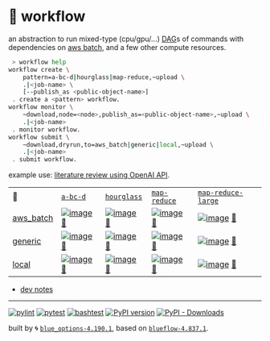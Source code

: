 # 📜 workflow

an abstraction to run mixed-type (cpu/gpu/...) [DAG](https://networkx.org/documentation/stable/reference/classes/digraph.html)s of commands with dependencies on [aws batch](https://aws.amazon.com/batch/), and a few other compute resources.

```bash
 > workflow help
workflow create \
	pattern=a-bc-d|hourglass|map-reduce,~upload \
	.|<job-name> \
	[--publish_as <public-object-name>]
 . create a <pattern> workflow.
workflow monitor \
	~download,node=<node>,publish_as=<public-object-name>,~upload \
	.|<job-name>
 . monitor workflow.
workflow submit \
	~download,dryrun,to=aws_batch|generic|local,~upload \
	.|<job-name>
 . submit workflow.
```

example use: [literature review using OpenAI API](https://github.com/kamangir/openai-commands/tree/main/openai_commands/literature_review).

|   |   |   |   |   |
| --- | --- | --- | --- | --- |
| 📜 | [`a-bc-d`](./patterns/a-bc-d.dot) | [`hourglass`](./patterns/hourglass.dot) | [`map-reduce`](./patterns/map-reduce.dot) | [`map-reduce-large`](./patterns/map-reduce-large.dot) |
| [aws_batch](./runners/aws_batch.py) | [![image](https://kamangir-public.s3.ca-central-1.amazonaws.com/aws_batch-a-bc-d/workflow.gif?raw=true&random=k9r1g2joh2cbikvt)](https://kamangir-public.s3.ca-central-1.amazonaws.com/aws_batch-a-bc-d/workflow.gif?raw=true&random=k9r1g2joh2cbikvt) [🔗](https://kamangir-public.s3.ca-central-1.amazonaws.com/aws_batch-a-bc-d/workflow.gif?raw=true&random=k9r1g2joh2cbikvt) | [![image](https://kamangir-public.s3.ca-central-1.amazonaws.com/aws_batch-hourglass/workflow.gif?raw=true&random=t0kwc53hspwmns0w)](https://kamangir-public.s3.ca-central-1.amazonaws.com/aws_batch-hourglass/workflow.gif?raw=true&random=t0kwc53hspwmns0w) [🔗](https://kamangir-public.s3.ca-central-1.amazonaws.com/aws_batch-hourglass/workflow.gif?raw=true&random=t0kwc53hspwmns0w) | [![image](https://kamangir-public.s3.ca-central-1.amazonaws.com/aws_batch-map-reduce/workflow.gif?raw=true&random=zza499r6rhqjb243)](https://kamangir-public.s3.ca-central-1.amazonaws.com/aws_batch-map-reduce/workflow.gif?raw=true&random=zza499r6rhqjb243) [🔗](https://kamangir-public.s3.ca-central-1.amazonaws.com/aws_batch-map-reduce/workflow.gif?raw=true&random=zza499r6rhqjb243) | [![image](https://kamangir-public.s3.ca-central-1.amazonaws.com/aws_batch-map-reduce-large/workflow.gif?raw=true&random=9t27385yvpltmrjq)](https://kamangir-public.s3.ca-central-1.amazonaws.com/aws_batch-map-reduce-large/workflow.gif?raw=true&random=9t27385yvpltmrjq) [🔗](https://kamangir-public.s3.ca-central-1.amazonaws.com/aws_batch-map-reduce-large/workflow.gif?raw=true&random=9t27385yvpltmrjq) |
| [generic](./runners/generic.py) | [![image](https://kamangir-public.s3.ca-central-1.amazonaws.com/generic-a-bc-d/workflow.gif?raw=true&random=f0j06mh3k6ujzv9s)](https://kamangir-public.s3.ca-central-1.amazonaws.com/generic-a-bc-d/workflow.gif?raw=true&random=f0j06mh3k6ujzv9s) [🔗](https://kamangir-public.s3.ca-central-1.amazonaws.com/generic-a-bc-d/workflow.gif?raw=true&random=f0j06mh3k6ujzv9s) | [![image](https://kamangir-public.s3.ca-central-1.amazonaws.com/generic-hourglass/workflow.gif?raw=true&random=ejpralnfhwjpcpab)](https://kamangir-public.s3.ca-central-1.amazonaws.com/generic-hourglass/workflow.gif?raw=true&random=ejpralnfhwjpcpab) [🔗](https://kamangir-public.s3.ca-central-1.amazonaws.com/generic-hourglass/workflow.gif?raw=true&random=ejpralnfhwjpcpab) | [![image](https://kamangir-public.s3.ca-central-1.amazonaws.com/generic-map-reduce/workflow.gif?raw=true&random=x31zw10zi2tx26h7)](https://kamangir-public.s3.ca-central-1.amazonaws.com/generic-map-reduce/workflow.gif?raw=true&random=x31zw10zi2tx26h7) [🔗](https://kamangir-public.s3.ca-central-1.amazonaws.com/generic-map-reduce/workflow.gif?raw=true&random=x31zw10zi2tx26h7) | [![image](https://kamangir-public.s3.ca-central-1.amazonaws.com/generic-map-reduce-large/workflow.gif?raw=true&random=yg2pdtehl24jt8ki)](https://kamangir-public.s3.ca-central-1.amazonaws.com/generic-map-reduce-large/workflow.gif?raw=true&random=yg2pdtehl24jt8ki) [🔗](https://kamangir-public.s3.ca-central-1.amazonaws.com/generic-map-reduce-large/workflow.gif?raw=true&random=yg2pdtehl24jt8ki) |
| [local](./runners/local.py) | [![image](https://kamangir-public.s3.ca-central-1.amazonaws.com/local-a-bc-d/workflow.gif?raw=true&random=5ze1g4rnb8f6ba9v)](https://kamangir-public.s3.ca-central-1.amazonaws.com/local-a-bc-d/workflow.gif?raw=true&random=5ze1g4rnb8f6ba9v) [🔗](https://kamangir-public.s3.ca-central-1.amazonaws.com/local-a-bc-d/workflow.gif?raw=true&random=5ze1g4rnb8f6ba9v) | [![image](https://kamangir-public.s3.ca-central-1.amazonaws.com/local-hourglass/workflow.gif?raw=true&random=izp3p7qcmo8ysvj8)](https://kamangir-public.s3.ca-central-1.amazonaws.com/local-hourglass/workflow.gif?raw=true&random=izp3p7qcmo8ysvj8) [🔗](https://kamangir-public.s3.ca-central-1.amazonaws.com/local-hourglass/workflow.gif?raw=true&random=izp3p7qcmo8ysvj8) | [![image](https://kamangir-public.s3.ca-central-1.amazonaws.com/local-map-reduce/workflow.gif?raw=true&random=ga0xdwusy16c65df)](https://kamangir-public.s3.ca-central-1.amazonaws.com/local-map-reduce/workflow.gif?raw=true&random=ga0xdwusy16c65df) [🔗](https://kamangir-public.s3.ca-central-1.amazonaws.com/local-map-reduce/workflow.gif?raw=true&random=ga0xdwusy16c65df) | [![image](https://kamangir-public.s3.ca-central-1.amazonaws.com/local-map-reduce-large/workflow.gif?raw=true&random=ei6x2rl1yry06iz7)](https://kamangir-public.s3.ca-central-1.amazonaws.com/local-map-reduce-large/workflow.gif?raw=true&random=ei6x2rl1yry06iz7) [🔗](https://kamangir-public.s3.ca-central-1.amazonaws.com/local-map-reduce-large/workflow.gif?raw=true&random=ei6x2rl1yry06iz7) |

- [dev notes](https://arash-kamangir.medium.com/%EF%B8%8F-openai-experiments-54-e49117dc69ef)

---


[![pylint](https://github.com/kamangir/notebooks-and-scripts/actions/workflows/pylint.yml/badge.svg)](https://github.com/kamangir/notebooks-and-scripts/actions/workflows/pylint.yml) [![pytest](https://github.com/kamangir/notebooks-and-scripts/actions/workflows/pytest.yml/badge.svg)](https://github.com/kamangir/notebooks-and-scripts/actions/workflows/pytest.yml) [![bashtest](https://github.com/kamangir/notebooks-and-scripts/actions/workflows/bashtest.yml/badge.svg)](https://github.com/kamangir/notebooks-and-scripts/actions/workflows/bashtest.yml) [![PyPI version](https://img.shields.io/pypi/v/notebooks-and-scripts.svg)](https://pypi.org/project/notebooks-and-scripts/) [![PyPI - Downloads](https://img.shields.io/pypi/dd/notebooks-and-scripts)](https://pypistats.org/packages/notebooks-and-scripts)

built by 🌀 [`blue_options-4.190.1`](https://github.com/kamangir/awesome-bash-cli), based on [`blueflow-4.837.1`](https://github.com/kamangir/notebooks-and-scripts).
